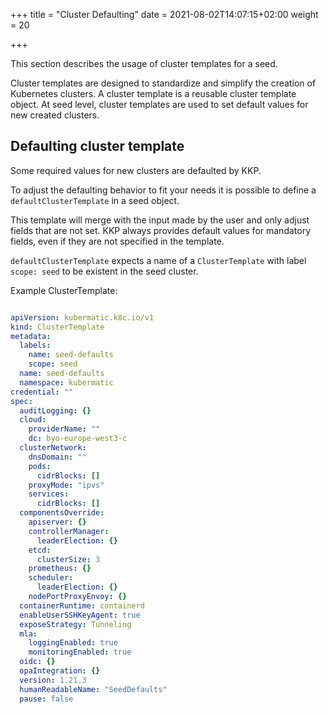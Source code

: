 +++
title = "Cluster Defaulting"
date = 2021-08-02T14:07:15+02:00
weight = 20

+++

This section describes the usage of cluster templates for a seed.

Cluster templates are designed to standardize and simplify the creation of Kubernetes clusters. A cluster template is a
reusable cluster template object. At seed level, cluster templates are used to set default values for new created clusters.

## Defaulting cluster template

Some required values for new clusters are defaulted by KKP.

To adjust the defaulting behavior to fit your needs it is possible to define a `defaultClusterTemplate` in a seed object. 

This template will merge with the input made by the user and only adjust fields that are not set.
KKP always provides default values for mandatory fields, even if they are not specified in the template.

`defaultClusterTemplate` expects a name of a `ClusterTemplate` with label `scope: seed` to be existent in the seed cluster.

Example ClusterTemplate: 

```yaml

apiVersion: kubermatic.k8c.io/v1
kind: ClusterTemplate
metadata:
  labels:
    name: seed-defaults
    scope: seed
  name: seed-defaults
  namespace: kubermatic
credential: ""
spec:
  auditLogging: {}
  cloud:
    providerName: ""
    dc: byo-europe-west3-c
  clusterNetwork:
    dnsDomain: ""
    pods:
      cidrBlocks: []
    proxyMode: "ipvs"
    services:
      cidrBlocks: []
  componentsOverride:
    apiserver: {}
    controllerManager:
      leaderElection: {}
    etcd:
      clusterSize: 3
    prometheus: {}
    scheduler:
      leaderElection: {}
    nodePortProxyEnvoy: {}
  containerRuntime: containerd
  enableUserSSHKeyAgent: true
  exposeStrategy: Tunneling
  mla:
    loggingEnabled: true
    monitoringEnabled: true
  oidc: {}
  opaIntegration: {}
  version: 1.21.3
  humanReadableName: "SeedDefaults"
  pause: false
```
